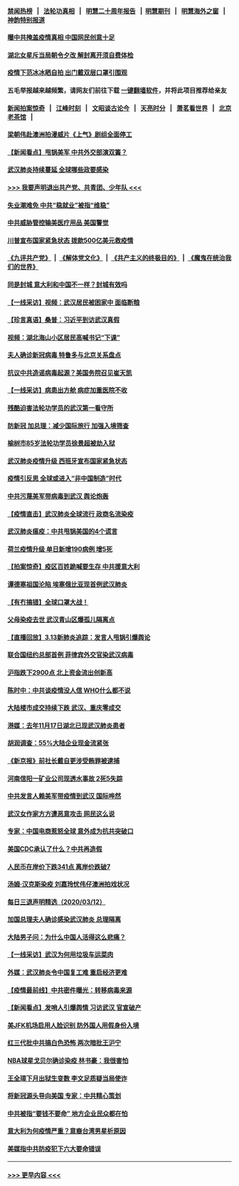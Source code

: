#### [禁闻热榜](热点新闻.md?=0)  &nbsp;&nbsp;|&nbsp;&nbsp; [法轮功真相](https://github.com/gfw-breaker/truth/blob/master/README.md?=0) &nbsp;&nbsp;|&nbsp;&nbsp; [明慧二十周年报告](https://github.com/gfw-breaker/mh-reports/blob/master/README.md?=0) &nbsp;&nbsp;|&nbsp;&nbsp;[明慧期刊](https://github.com/gfw-breaker/mh-qikan) &nbsp;&nbsp;|&nbsp;&nbsp; [明慧海外之窗](https://github.com/gfw-breaker/mh-news/blob/master/README.md?=0) &nbsp;&nbsp;|&nbsp;&nbsp; [神韵特别报道](https://github.com/gfw-breaker/mh-news/blob/master/shenyun.md?=0)
#### [曝中共掩盖疫情真相 中国网民创意十足](../pages/nsc413/n11939039.md?t=03140902) 
#### [湖北女星斥当局朝令夕改 解封离开须自费体检](../pages/nsc413/n11938864.md?t=03140902) 
#### [疫情下范冰冰晒自拍 出门戴双层口罩引围观](../pages/nsc413/n11938952.md?t=03140902) 
#### 五毛举报越来越频繁，请网友们前往下载 [一键翻墙软件](https://github.com/gfw-breaker/ssr-accounts)，并将此项目推荐给亲友
#### [新闻拍案惊奇](https://github.com/gfw-breaker/banned-news/blob/master/pages/link4.md) &nbsp;&nbsp;|&nbsp;&nbsp; [江峰时刻](https://github.com/gfw-breaker/banned-news/blob/master/pages/link4.md) &nbsp;&nbsp;|&nbsp;&nbsp; [文昭谈古论今](https://github.com/gfw-breaker/banned-news/blob/master/pages/link4.md) &nbsp;&nbsp;|&nbsp;&nbsp; [天亮时分](https://github.com/gfw-breaker/banned-news/blob/master/pages/link4.md) &nbsp;&nbsp;|&nbsp;&nbsp; [萧茗看世界](https://github.com/gfw-breaker/banned-news/blob/master/pages/link4.md) &nbsp;&nbsp;|&nbsp;&nbsp; [北京老茶馆](https://github.com/gfw-breaker/banned-news/blob/master/pages/link4.md) &nbsp;&nbsp;|&nbsp;&nbsp; 
#### [梁朝伟赴澳洲拍漫威片《上气》剧组全面停工](../pages/nsc413/n11938685.md?t=03140902) 
#### [【新闻看点】甩锅美军 中共外交部演双簧？](../pages/nsc413/n11938828.md?t=03140902) 
#### [武汉肺炎持续蔓延 全球哪些政要感染](../pages/nsc413/n11938672.md?t=03140902) 
#### [>>> 我要声明退出共产党、共青团、少年队 <<<](https://github.com/begood0513/goodnews/blob/master/quit/letter.md) 
#### [失业潮难免 中共“稳就业”被指“维稳”](../pages/nsc413/n11938974.md?t=03140902) 
#### [中共威胁管控输美医疗用品 美国警觉](../pages/nsc413/n11938602.md?t=03140902) 
#### [川普宣布国家紧急状态 拨款500亿美元救疫情](../pages/nsc413/n11939032.md?t=03140902) 
#### [《九评共产党》](https://github.com/begood0513/9ping.md/blob/master/README.md) &nbsp;|&nbsp; [《解体党文化》](../../../../jtdwh.md/blob/master/README.md)  &nbsp;|&nbsp; [《共产主义的终极目的》](../../../../gczydzjmd.md/blob/master/README.md) &nbsp;|&nbsp; [《魔鬼在统治我们的世界》](../../../../mgztzwmdsj.md/blob/master/README.md) 
#### [同是封城 意大利和中国不一样？封城有效吗](../pages/nsc413/n11938855.md?t=03140902) 
#### [【一线采访】视频：武汉居民被困家中 面临断粮](../pages/nsc413/n11938946.md?t=03140902) 
#### [【珍言真语】桑普：习近平到访武汉真假](../pages/nsc413/n11938896.md?t=03140902) 
#### [视频：湖北海山小区居民高喊书记“下课”](../pages/nsc413/n11938914.md?t=03140902) 
#### [夫人确诊新冠病毒 特鲁多与北京关系盘点](../pages/nsc413/n11938748.md?t=03140902) 
#### [抗议中共造谣病毒起源？美国务院召见崔天凯](../pages/nsc413/n11938747.md?t=03140902) 
#### [【一线采访】病患出方舱 病症加重医院不收](../pages/nsc413/n11938627.md?t=03140902) 
#### [残酷迫害法轮功学员的武汉第一看守所](../pages/nsc413/n11935225.md?t=03140902) 
#### [防新冠 加总理：减少国际旅行 加强入境筛查](../pages/nsc413/n11938771.md?t=03140902) 
#### [榆树市85岁法轮功学员徐景超被劫入狱](../pages/nsc413/n11937879.md?t=03140902) 
#### [武汉肺炎疫情升级 西班牙宣布国家紧急状态](../pages/nsc413/n11938701.md?t=03140902) 
#### [疫情引反思 全球或进入“非中国制造”时代](../pages/nsc413/n11938632.md?t=03140902) 
#### [中共污蔑美军带病毒到武汉 舆论炮轰](../pages/nsc413/n11938582.md?t=03140902) 
#### [【疫情直击】武汉肺炎全球流行 政商名流染疫](../pages/nsc413/n11938345.md?t=03140902) 
#### [武汉肺炎瘟疫：中共甩锅美国的4个谎言](../pages/nsc413/n11938370.md?t=03140902) 
#### [荷兰疫情升级 单日新增190病例 增5死](../pages/nsc413/n11938364.md?t=03140902) 
#### [【拍案惊奇】疫区百姓跪喊要生存 中共援意大利](../pages/nsc413/n11937193.md?t=03140902) 
#### [谭德塞祖国沦陷 埃塞俄比亚现首例武汉肺炎](../pages/nsc413/n11938415.md?t=03140902) 
#### [【有冇搞错】全球口罩大战！](../pages/nsc413/n11938472.md?t=03140902) 
#### [父母染疫去世 武汉青山区爆孤儿隔离点](../pages/nsc413/n11938032.md?t=03140902) 
#### [【直播回放】3.13新肺炎追踪：发言人甩锅引爆舆论](../pages/nsc413/n11938042.md?t=03140902) 
#### [联合国纽约总部首例 菲律宾外交官染武汉病毒](../pages/nsc413/n11937995.md?t=03140902) 
#### [沪指跌下2900点 北上资金流出创新高](../pages/nsc413/n11937855.md?t=03140902) 
#### [陈时中：中共谈疫情没人信 WHO什么都不说](../pages/nsc413/n11937929.md?t=03140902) 
#### [大陆楼市成交持续下跌 武汉、重庆零成交](../pages/nsc413/n11937577.md?t=03140902) 
#### [港媒：去年11月17日湖北已现武汉肺炎患者](../pages/nsc413/n11937669.md?t=03140902) 
#### [胡润调查：55%大陆企业现金流紧张](../pages/nsc413/n11937107.md?t=03140902) 
#### [《新京报》前社长戴自更涉受贿罪被逮捕](../pages/nsc413/n11937422.md?t=03140902) 
#### [河南信阳一矿业公司现透水事故 2死5失踪](../pages/nsc413/n11937442.md?t=03140902) 
#### [中共发言人赖美军带疫情到武汉 国际哗然](../pages/nsc413/n11936484.md?t=03140902) 
#### [武汉女作家方方遭恶意攻击 网民这么说](../pages/nsc413/n11937048.md?t=03140902) 
#### [专家：中国电商惹怒全球 意外成为抗共突破口](../pages/nsc413/n11937116.md?t=03140902) 
#### [美国CDC承认了什么？中共再造假](../pages/nsc413/n11936666.md?t=03140902) 
#### [人民币在岸价下跌341点 离岸价跌破7](../pages/nsc413/n11936779.md?t=03140902) 
#### [汤姆·汉克斯染疫 刘嘉玲忧伟仔澳洲拍戏状况](../pages/nsc413/n11936606.md?t=03140902) 
#### [每日三退声明精选（2020/03/12）](../pages/nsc413/n11937149.md?t=03140902) 
#### [加国总理夫人确诊感染武汉肺炎 总理隔离](../pages/nsc413/n11936352.md?t=03140902) 
#### [大陆男子问：为什么中国人活得这么悲痛？](../pages/nsc413/n11935554.md?t=03140902) 
#### [【一线采访】武汉为何用垃圾车运菜肉](../pages/nsc413/n11936647.md?t=03140902) 
#### [外媒：武汉肺炎令中国复工难 重启经济更难](../pages/nsc413/n11936267.md?t=03140902) 
#### [【疫情最前线】中共密件曝光：转移病毒来源](../pages/nsc413/n11936342.md?t=03140902) 
#### [【新闻看点】发哨人引爆舆情 习访武汉 官宣破产](../pages/nsc413/n11936289.md?t=03140902) 
#### [美JFK机场启用人脸识别 防外国人用假身份入境](../pages/nsc413/n11936511.md?t=03140902) 
#### [红三代批中共搞白色恐怖 两次暗批王沪宁](../pages/nsc413/n11936325.md?t=03140902) 
#### [NBA球星戈贝尔确诊染疫 林书豪：我很害怕](../pages/nsc413/n11936430.md?t=03140902) 
#### [王全璋下月出狱生变数 李文足质疑当局使诈](../pages/nsc413/n11936535.md?t=03140902) 
#### [将新冠源头导向美国 专家：中共精心策划](../pages/nsc413/n11936432.md?t=03140902) 
#### [中共被指“要钱不要命” 地方企业民众都在怕](../pages/nsc413/n11936481.md?t=03140902) 
#### [意大利为何疫情严重？意裔台湾男星析原因](../pages/nsc413/n11936148.md?t=03140902) 
#### [美媒指中共防疫犯下六大要命错误](../pages/nsc413/n11936270.md?t=03140902) 

----
#### [ >>> 更早内容 <<< ](../indexes/nsc413-earlier.md)
